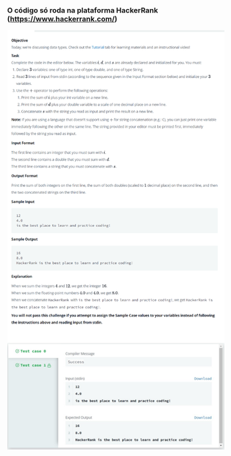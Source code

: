 ### O código só roda na plataforma HackerRank (https://www.hackerrank.com/)

<img src = "./image/Problema.png">

<img src = "./image/Resultado.jpg">
